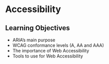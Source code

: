 # Accessibility
## Learning Objectives
* ARIA’s main purpose
* WCAG conformance levels (A, AA and AAA)
* The importance of Web Accessibility
* Tools to use for Web Accessibility

